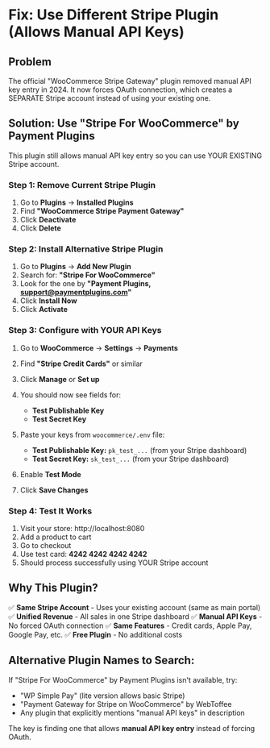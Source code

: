 # Fix: Use Different Stripe Plugin (Allows Manual API Keys)

## Problem
The official "WooCommerce Stripe Gateway" plugin removed manual API key entry in 2024. It now forces OAuth connection, which creates a SEPARATE Stripe account instead of using your existing one.

## Solution: Use "Stripe For WooCommerce" by Payment Plugins

This plugin still allows manual API key entry so you can use YOUR EXISTING Stripe account.

### Step 1: Remove Current Stripe Plugin

1. Go to **Plugins** → **Installed Plugins**
2. Find **"WooCommerce Stripe Payment Gateway"**
3. Click **Deactivate**
4. Click **Delete**

### Step 2: Install Alternative Stripe Plugin

1. Go to **Plugins** → **Add New Plugin**
2. Search for: **"Stripe For WooCommerce"**
3. Look for the one by **"Payment Plugins, support@paymentplugins.com"**
4. Click **Install Now**
5. Click **Activate**

### Step 3: Configure with YOUR API Keys

1. Go to **WooCommerce** → **Settings** → **Payments**
2. Find **"Stripe Credit Cards"** or similar
3. Click **Manage** or **Set up**
4. You should now see fields for:
   - **Test Publishable Key**
   - **Test Secret Key**

5. Paste your keys from `woocommerce/.env` file:
   - **Test Publishable Key:** `pk_test_...` (from your Stripe dashboard)
   - **Test Secret Key:** `sk_test_...` (from your Stripe dashboard)

6. Enable **Test Mode**

7. Click **Save Changes**

### Step 4: Test It Works

1. Visit your store: http://localhost:8080
2. Add a product to cart
3. Go to checkout
4. Use test card: **4242 4242 4242 4242**
5. Should process successfully using YOUR Stripe account

## Why This Plugin?

✅ **Same Stripe Account** - Uses your existing account (same as main portal)
✅ **Unified Revenue** - All sales in one Stripe dashboard
✅ **Manual API Keys** - No forced OAuth connection
✅ **Same Features** - Credit cards, Apple Pay, Google Pay, etc.
✅ **Free Plugin** - No additional costs

## Alternative Plugin Names to Search:

If "Stripe For WooCommerce" by Payment Plugins isn't available, try:
- "WP Simple Pay" (lite version allows basic Stripe)
- "Payment Gateway for Stripe on WooCommerce" by WebToffee
- Any plugin that explicitly mentions "manual API keys" in description

The key is finding one that allows **manual API key entry** instead of forcing OAuth.
